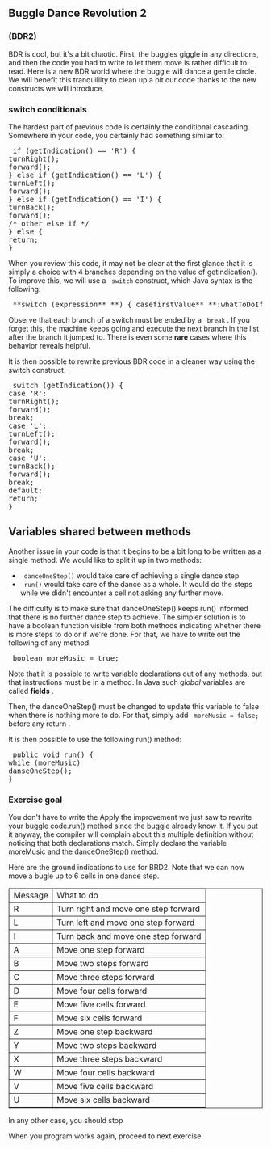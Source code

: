 
## Buggle Dance Revolution 2 ##

### (BDR2) ###
BDR is cool, but it's a bit chaotic. First, the buggles giggle in any
directions, and then the code you had to write to let them move is rather
difficult to read. Here is a new BDR world where the buggle will dance a
gentle circle. We will benefit this tranquillity to clean up a bit our code
thanks to the new constructs we will introduce. 
### switch conditionals ###
The hardest part of previous code is certainly the conditional
cascading. Somewhere in your code, you certainly had something similar to: 
<pre> if (getIndication() == 'R') {
turnRight();
forward();
} else if (getIndication() == 'L') {
turnLeft();
forward();
} else if (getIndication() == 'I') {
turnBack();
forward();
/* other else if */
} else {
return;
}</pre>
When you review this code, it may not be clear at the first glance that it
is simply a choice with 4 branches depending on the value of
getIndication(). To improve this, we will use a ` switch` construct, which Java syntax is the following: 
<pre> **switch (expression** **) { casefirstValue** **:whatToDoIfExpressionEqualsFirstValue();** **break; casesecondValue** **:whatToDoIfExpressionEqualsSecondValue();** **break; casethirdValue** **:whatToDoIfExpressionEqualsThirdValue();** **break; /* as much similar cases as you want */ default:whatToDoIfExpressionDoesNotEqualsAnySeenValues();** }</pre>
Observe that each branch of a switch must be ended by a ` break` . If you forget this, the machine keeps going and execute
the next branch in the list after the branch it jumped to. There is even
some **rare** cases where this behavior reveals helpful.

It is then possible to rewrite previous BDR code in a cleaner way using the switch construct:


<pre> switch (getIndication()) {
case 'R':
turnRight();
forward();
break;
case 'L':
turnLeft();
forward();
break;
case 'U':
turnBack();
forward();
break;
default:
return;
}</pre>

## Variables shared between methods ##
Another issue in your code is that it begins to be a bit long to be written
as a single method. We would like to split it up in two methods:   
  
*  ` danceOneStep()` would take care of achieving a single dance step  
*  ` run()` would take care of the dance as a whole. It would do the
steps while we didn't encounter a cell not asking any further move.  

The difficulty is to make sure that danceOneStep() keeps run() informed that there is no further dance step to achieve. The
simpler solution is to have a boolean function visible from both methods
indicating whether there is more steps to do or if we're done. For that, we
have to write out the following of any method: 
<pre> boolean moreMusic = true;</pre>

Note that it is possible to write variable declarations out of any methods,
but that instructions must be in a method. In Java such *global* variables are called **fields** .

Then, the danceOneStep() must be changed to update this variable to false when there is nothing more to do. For that, simply add ` moreMusic = false;` before any return .

It is then possible to use the following run() method: 
<pre> public void run() {
while (moreMusic)
danseOneStep();
}</pre>

### Exercise goal ###

You don't have to write the Apply the improvement we just saw to rewrite your buggle
code.run() method since the buggle already
know it. If you put it anyway, the compiler will complain about this
multiple definition without noticing that both declarations match. Simply
declare the variable moreMusic and the danceOneStep() method.

Here are the ground indications to use for BRD2. Note that we can now move a
bugle up to 6 cells in one dance step. 

<table border=1>
	<tr>
		<td > Message </td>
		<td > What to do </td>
	</tr>
	<tr>
		<td > R </td>
		<td > Turn right and move one step forward </td>
	</tr>
	<tr>
		<td > L </td>
		<td > Turn left and move one step forward </td>
	</tr>
	<tr>
		<td > I </td>
		<td > Turn back and move one step forward </td>
	</tr>
	<tr>
		<td > A </td>
		<td > Move one step forward </td>
	</tr>
	<tr>
		<td > B </td>
		<td > Move two steps forward </td>
	</tr>
	<tr>
		<td > C </td>
		<td > Move three steps forward </td>
	</tr>
	<tr>
		<td > D </td>
		<td > Move four cells forward </td>
	</tr>
	<tr>
		<td > E </td>
		<td > Move five cells forward </td>
	</tr>
	<tr>
		<td > F </td>
		<td > Move six cells forward </td>
	</tr>
	<tr>
		<td > Z </td>
		<td > Move one step backward </td>
	</tr>
	<tr>
		<td > Y </td>
		<td > Move two steps backward </td>
	</tr>
	<tr>
		<td > X </td>
		<td > Move three steps backward </td>
	</tr>
	<tr>
		<td > W </td>
		<td > Move four cells backward </td>
	</tr>
	<tr>
		<td > V </td>
		<td > Move five cells backward </td>
	</tr>
	<tr>
		<td > U </td>
		<td > Move six cells backward </td>
	</tr>
</table>

In any other case, you should stop

When you program works again, proceed to next exercise.

